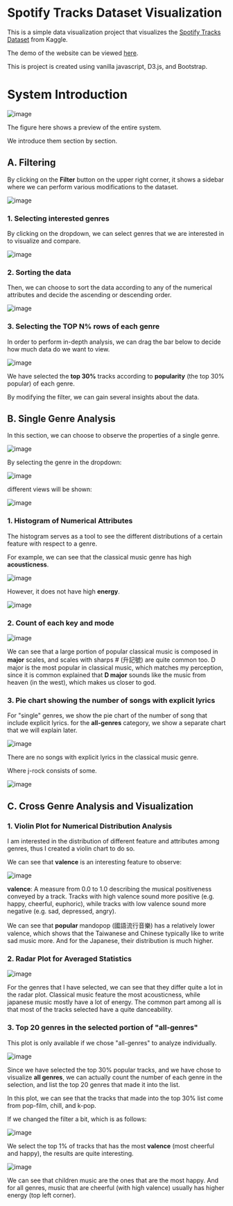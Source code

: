 # Spotify Tracks Dataset Visualization

This is a simple data visualization project that visualizes the [Spotify Tracks Dataset](https://www.kaggle.com/datasets/maharshipandya/-spotify-tracks-dataset?resource=download) from Kaggle.

The demo of the website can be viewed [here](https://andyrochi.github.io/spotify-tracks-datavis/).

This is project is created using vanilla javascript, D3.js, and Bootstrap.

# System Introduction

![image](https://user-images.githubusercontent.com/39425103/203897825-34c95da3-b6c7-4020-97df-6c36ce9d16ba.png)


The figure here shows a preview of the entire system.

We introduce them section by section.

## A. Filtering

By clicking on the **Filter** button on the upper right corner, it shows a sidebar where we can perform various modifications to the dataset.

![image](https://user-images.githubusercontent.com/39425103/203897906-70a91d66-41ab-4e2b-a775-0fbd63a06ee0.png)


### 1. Selecting interested genres

By clicking on the dropdown, we can select genres that we are interested in to visualize and compare.

![image](https://user-images.githubusercontent.com/39425103/203897918-4f1fc6e1-bc73-4c4f-a389-2c835ee610be.png)

### 2. Sorting the data

Then, we can choose to sort the data according to any of the numerical attributes and decide the ascending or descending order.

![image](https://user-images.githubusercontent.com/39425103/203897926-ba625cd8-dbfb-467b-abaa-3c7deddeeb53.png)



### 3. Selecting the TOP N% rows of each genre

In order to perform in-depth analysis, we can drag the bar below to decide how much data do we want to view.

![image](https://user-images.githubusercontent.com/39425103/203897932-a01ee504-d588-453c-baec-6a9fcaaacb72.png)

We have selected the **top 30%** tracks according to **popularity** (the top 30% popular) of each genre.

By modifying the filter, we can gain several insights about the data.



## B. Single Genre Analysis

In this section, we can choose to observe the properties of a single genre.

![image](https://user-images.githubusercontent.com/39425103/203897950-1ab0e5f5-3a1a-4b97-a89f-1224b6778383.png)

By selecting the genre in the dropdown:

![image](https://user-images.githubusercontent.com/39425103/203897972-735f1bcc-c771-4d91-b1f4-384a38be7ca8.png)

different views will be shown:

![image](https://user-images.githubusercontent.com/39425103/203897983-841ac79d-6cb1-4d1a-bd60-cb1065672077.png)

### 1. Histogram of Numerical Attributes

The histogram serves as a tool to see the different distributions of a certain feature with respect to a genre.

For example, we can see that the classical music genre has high **acousticness**.

![image](https://user-images.githubusercontent.com/39425103/203897992-d2a5f458-4f29-447d-8e37-a8bd3bb58fff.png)

However, it does not have high **energy**.

![image](https://user-images.githubusercontent.com/39425103/203898475-d42384bc-ae63-4307-a775-8a73b98564bf.png)


### 2. Count of each key and mode

![image](https://user-images.githubusercontent.com/39425103/203898487-b67ceff9-654b-4ce6-b84a-134e7cb32f7f.png)

We can see that a large portion of popular classical music is composed in **major** scales, and scales with sharps # (升記號) are quite common too. D major is the most popular in classical music, which matches my perception, since it is common explained that **D major** sounds like the music from heaven (in the west), which makes us closer to god.



### 3. Pie chart showing the number of songs with explicit lyrics

For "single" genres, we show the pie chart of the number of song that include explicit lyrics. for the **all-genres** category, we show a separate chart that we will explain later.

![image](https://user-images.githubusercontent.com/39425103/203898505-296c3701-8888-4969-adab-e1ae7e2cc231.png)

There are no songs with explicit lyrics in the classical music genre.

Where j-rock consists of some.

![image](https://user-images.githubusercontent.com/39425103/203898518-2461c5ba-1475-43aa-a8ca-70763418f5ce.png)



## C. Cross Genre Analysis and Visualization

### 1. Violin Plot for Numerical Distribution Analysis 

I am interested in the distribution of different feature and attributes among genres, thus I created a violin chart to do so.

We can see that **valence** is an interesting feature to observe:

![image](https://user-images.githubusercontent.com/39425103/203898531-779f0009-b13a-4cd3-93d8-b42236142249.png)

**valence**: A measure from 0.0 to 1.0 describing the musical positiveness conveyed by a track. Tracks with high valence sound more positive (e.g. happy, cheerful, euphoric), while tracks with low valence sound more negative (e.g. sad, depressed, angry).

We can see that **popular** mandopop (國語流行音樂) has a relatively lower valence, which shows that the Taiwanese and Chinese typically like to write sad music more. And for the Japanese, their distribution is much higher.

### 2. Radar Plot for Averaged Statistics
![image](https://user-images.githubusercontent.com/39425103/203898554-1d51a550-54f8-48d5-ab94-65c8c3a8a798.png)

For the genres that I have selected, we can see that they differ quite a lot in the radar plot. Classical music feature the most acousticness, while japanese music mostly have a lot of energy. The common part among all is that most of the tracks selected have a quite danceability.

### 3. Top 20 genres in the selected portion of "all-genres"

This plot is only available if we chose "all-genres" to analyze individually.

![image](https://user-images.githubusercontent.com/39425103/203898572-e2449351-8c32-4583-8c33-d664a0c0c4bb.png)

Since we have selected the top 30% popular tracks, and we have chose to visualize **all genres**, we can actually count the number of each genre in the selection, and list the top 20 genres that made it into the list.

In this plot, we can see that the tracks that made into the top 30% list come from pop-film, chill, and k-pop.

If we changed the filter a bit, which is as follows:

![image](https://user-images.githubusercontent.com/39425103/203898584-20a7d745-c069-4350-825e-3d17c596a8fb.png)

We select the top 1% of tracks that has the most **valence** (most cheerful and happy), the results are quite interesting.

![image](https://user-images.githubusercontent.com/39425103/203898651-90211eeb-a52e-44b7-9fff-ee6ff33323e0.png)

We can see that children music are the ones that are the most happy. And for all genres, music that are cheerful (with high valence) usually has higher energy (top left corner).
